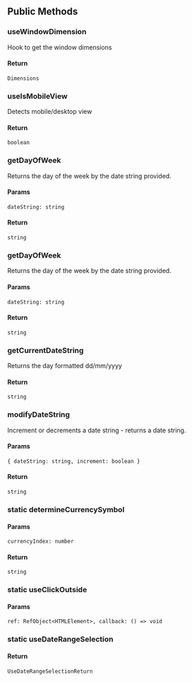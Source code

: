 ## Public Methods

### useWindowDimension

Hook to get the window dimensions

#### Return

`Dimensions`

### useIsMobileView

Detects mobile/desktop view

#### Return

`boolean`

### getDayOfWeek

Returns the day of the week by the date string provided.

#### Params

`dateString: string`

#### Return

`string`

### getDayOfWeek

Returns the day of the week by the date string provided.

#### Params

`dateString: string`

#### Return

`string`

### getCurrentDateString

Returns the day formatted dd/mm/yyyy

#### Return

`string`

### modifyDateString

Increment or decrements a date string - returns a date string.

#### Params

`{ dateString: string, increment: boolean }`

#### Return

`string`

### static determineCurrencySymbol

#### Params

`currencyIndex: number`

#### Return

`string`

### static useClickOutside

#### Params

`ref: RefObject<HTMLElement>, callback: () => void`

### static useDateRangeSelection

#### Return

`UseDateRangeSelectionReturn`
